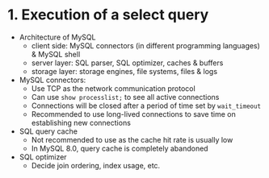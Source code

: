 # 1. Execution of a select query

- Architecture of MySQL
    - client side: MySQL connectors (in different programming languages) & MySQL shell
    - server layer: SQL parser, SQL optimizer, caches & buffers
    - storage layer: storage engines, file systems, files & logs
- MySQL connectors:
    - Use TCP as the network communication protocol
    - Can use `show processlist;` to see all active connections
    - Connections will be closed after a period of time set by `wait_timeout`
    - Recommended to use long-lived connections to save time on establishing new connections
- SQL query cache
    - Not recommended to use as the cache hit rate is usually low
    - In MySQL 8.0, query cache is completely abandoned
- SQL optimizer
    - Decide join ordering, index usage, etc.
